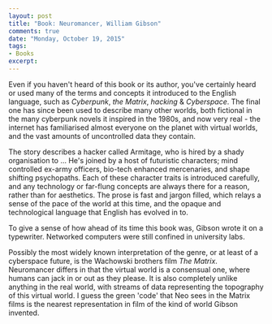 ```yaml
---
layout: post
title: "Book: Neuromancer, William Gibson"
comments: true
date: "Monday, October 19, 2015"
tags:
- Books
excerpt:
---
```


Even if you haven't heard of this book or its author, you've certainly heard or used many of the terms and concepts it introduced to the English language, such as *Cyberpunk*, *the Matrix*, *hacking* & *Cyberspace*. The final one has since been used to describe many other worlds, both fictional in the many cyberpunk novels it inspired in the 1980s, and now very real - the internet has familiarised almost everyone on the planet with virtual worlds, and the vast amounts of uncontrolled data they contain.

The story describes a hacker called Armitage, who is hired by a shady organisation to ...
He's joined by a host of futuristic characters; mind controlled ex-army officers, bio-tech enhanced mercenaries, and shape shifting psychopaths. Each of these character traits is introduced carefully, and any technology or far-flung concepts are always there for a reason, rather than for aesthetics. The prose is fast and jargon filled, which relays a sense of the pace of the world at this time, and the opaque and technological language that English has evolved in to.

To give a sense of how ahead of its time this book was, Gibson wrote it on a typewriter. Networked computers were still confined in university labs.


Possibly the most widely known interpretation of the genre, or at least of a cyberspace future, is the Wachowski brothers film *The Matrix*. Neuromancer differs in that the virtual world is a consensual one, where humans can jack in or out as they please. It is also completely unlike anything in the real world, with streams of data representing the topography of this virtual world. I guess the green 'code' that Neo sees in the Matrix films is the nearest representation in film of the kind of world Gibson invented.
